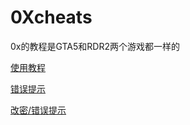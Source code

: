 # 0Xcheats

0x的教程是GTA5和RDR2两个游戏都一样的

[使用教程](/GTA5/0xcheats/use.md)

[错误提示](/GTA5/0xcheats/cuowutishi.md)

[改密/错误提示](/GTA5/0xcheats/gaimihwid.md)